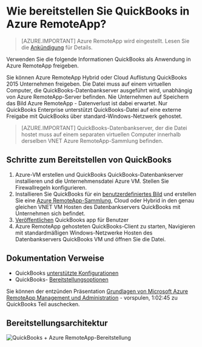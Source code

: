 <properties 
    pageTitle="QuickBooks in Azure RemoteApp bereitstellen | Microsoft Azure" 
    description="Informationen Sie zum Azure RemoteApp QuickBooks freigeben." 
    services="remoteapp" 
    documentationCenter="" 
    authors="ericorman" 
    manager="mbaldwin" />

<tags 
    ms.service="remoteapp" 
    ms.workload="compute" 
    ms.tgt_pltfrm="na" 
    ms.devlang="na" 
    ms.topic="article" 
    ms.date="08/15/2016" 
    ms.author="elizapo" />



# <a name="how-do-you-deploy-quickbooks-in-azure-remoteapp"></a>Wie bereitstellen Sie QuickBooks in Azure RemoteApp?

> [AZURE.IMPORTANT]
> Azure RemoteApp wird eingestellt. Lesen Sie die [Ankündigung](https://go.microsoft.com/fwlink/?linkid=821148) für Details.

Verwenden Sie die folgende Informationen QuickBooks als Anwendung in Azure RemoteApp freigeben.


Sie können Azure RemoteApp Hybrid oder Cloud Auflistung QuickBooks 2015 Unternehmen freigeben. Die Datei muss auf einem virtuellen Computer, die QuickBooks-Datenbankserver ausgeführt wird, unabhängig von Azure RemoteApp-Server befinden. Nie Unternehmen auf Speichern das Bild Azure RemoteApp - Datenverlust ist dabei erwartet. Nur QuickBooks Enterprise unterstützt QuickBooks-Datei auf eine externe Freigabe mit QuickBooks über standard-Windows-Netzwerk gehostet.   

> [AZURE.IMPORTANT] QuickBooks-Datenbankserver, der die Datei hostet muss auf einem separaten virtuellen Computer innerhalb derselben VNET Azure RemoteApp-Sammlung befinden.  

## <a name="steps-to-deploy-quickbooks"></a>Schritte zum Bereitstellen von QuickBooks

1. Azure-VM erstellen und QuickBooks QuickBooks-Datenbankserver installieren und die Unternehmensdatei Azure VM.  Stellen Sie Firewallregeln konfigurieren.
2. Installieren Sie QuickBooks für ein [benutzerdefiniertes Bild](remoteapp-imageoptions.md) und erstellen Sie eine [Azure RemoteApp-Sammlung](remoteapp-collections.md), Cloud oder Hybrid in den genau gleichen VNET VM Hosten des Datenbankservers QuickBooks mit Unternehmen sich befindet. 
3.  [Veröffentlichen](remoteapp-publish.md) QuickBooks app für Benutzer
4.  Azure RemoteApp gehosteten QuickBooks-Client zu starten, Navigieren mit standardmäßigen Windows-Netzwerke Hosten des Datenbankservers QuickBooks VM und öffnen Sie die Datei. 

## <a name="documentation-references"></a>Dokumentation Verweise

- QuickBooks [unterstützte Konfigurationen](http://enterprisesuite.intuit.com/products/enterprise-solutions/technical/#top)
- QuickBooks- [Bereitstellungsoptionen](http://enterprisesuite.intuit.com/everythingenterprise/launchpad/new-user/)

Sie können der entzünden Präsentation [Grundlagen von Microsoft Azure RemoteApp Management und Administration](https://channel9.msdn.com/Events/Ignite/2015/BRK3868) - vorspulen, 1:02:45 zu QuickBooks Teil auschecken.

## <a name="deployment-architecture"></a>Bereitstellungsarchitektur

![QuickBooks + Azure RemoteApp-Bereitstellung](./media/remoteapp-quickbooks/ra-quickbooks.png)